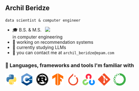 ## Archil Beridze

`data scientist & computer engineer`

<!--
**Ach113/Ach113** is a ✨ _special_ ✨ repository because its `README.md` (this file) appears on your GitHub profile.

Here are some ideas to get you started:

- 🔭 I’m currently working on ...
- 🌱 I’m currently learning ...
- 👯 I’m looking to collaborate on ...
- 🤔 I’m looking for help with ...
- 💬 Ask me about ...
- 📫 How to reach me: ...
- 😄 Pronouns: ...
- ⚡ Fun fact: ...
-->


<img class="img" align="right" width="375px" src="https://github-readme-stats.vercel.app/api?username=Ach113&show_icons=true&theme=tokyonight" />


- :mortar_board: B.S. & M.S. in computer engineering
- :pencil: working on recommendation systems   
- :book: currently studying LLMs
- :email: you can contact me at `archil_beridze@epam.com`


### :crystal_ball: Languages, frameworks and tools I'm familiar with
<img align="left" alt="python" width="40px" style="padding-right:10px;" src="https://github.com/devicons/devicon/blob/v2.15.1/icons/python/python-original.svg"/>
<img align="left" alt="c++" width="40px" style="padding-right:10px;" src="https://github.com/devicons/devicon/blob/v2.15.1/icons/cplusplus/cplusplus-original.svg"/>
<img align="left" alt="rust" width="40px" style="padding-right:10px;" src="https://github.com/devicons/devicon/blob/v2.15.1/icons/rust/rust-plain.svg"/>
<img align="left" alt="tensorflow" width="40px" style="padding-right:10px;" src="https://github.com/devicons/devicon/blob/v2.15.1/icons/tensorflow/tensorflow-original.svg"/>
<img align="left" alt="pytorch" width="40px" style="padding-right:10px;" src="https://github.com/devicons/devicon/blob/v2.15.1/icons/pytorch/pytorch-original.svg"/>
<img align="left" alt="opencv" width="40px" style="padding-right:10px;" src="https://github.com/devicons/devicon/blob/v2.15.1/icons/opencv/opencv-original.svg"/>
<img align="left" alt="git" width="40px" style="padding-right:10px;" src="https://github.com/devicons/devicon/blob/v2.15.1/icons/git/git-original.svg"/>
<img align="left" alt="conda" width="40px" style="padding-right:10px;" src="https://github.com/devicons/devicon/blob/v2.15.1/icons/anaconda/anaconda-original.svg"/>
